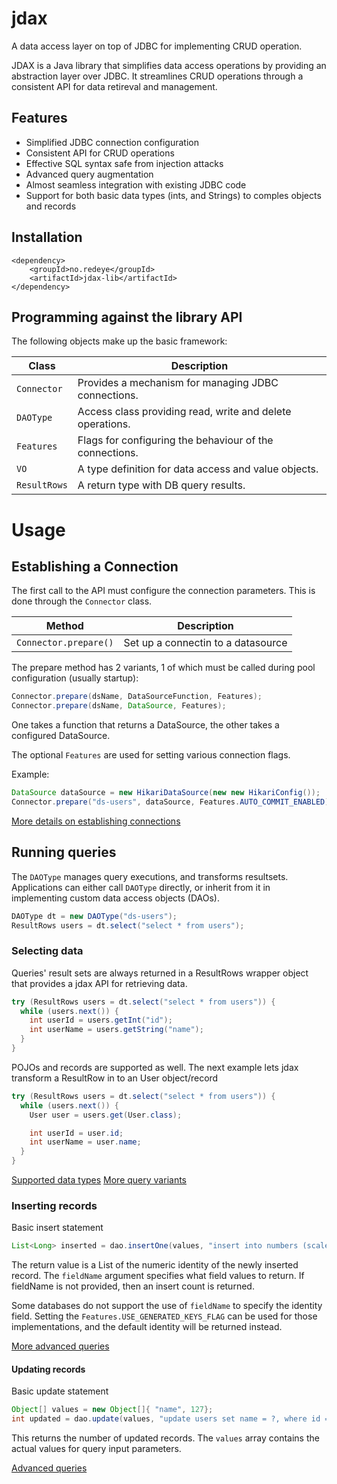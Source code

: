 
# jdax

A data access layer on top of JDBC for implementing CRUD operation.

JDAX is a Java library that simplifies data access operations by providing an abstraction layer over JDBC. 
It streamlines CRUD operations through a consistent API for data retireval and management.

## Features

- Simplified JDBC connection configuration
- Consistent API for CRUD operations
- Effective SQL syntax safe from injection attacks
- Advanced query augmentation
- Almost seamless integration with existing JDBC code
- Support for both basic data types (ints, and Strings) to comples objects and records

## Installation

    <dependency>
        <groupId>no.redeye</groupId>
        <artifactId>jdax-lib</artifactId>
    </dependency>

## Programming against the library API

The following objects make up the basic framework:

|Class	|Description|
|-------|-----------|
| `Connector`	| Provides a mechanism for managing JDBC connections. |
| `DAOType`	| Access class providing read, write and delete operations. |
| `Features`	| Flags for configuring the behaviour of the connections. |
| `VO`          | A type definition for data access and value objects. |
| `ResultRows`  | A return type with DB query results. |

# Usage

## Establishing a Connection

The first call to the API must configure the connection parameters. This is done through the `Connector` class.

| Method | Description |
|---|---|
| `Connector.prepare()` | Set up a connectin to a datasource |

The prepare method has 2 variants, 1 of which must be called during pool configuration (usually startup):

```java
Connector.prepare(dsName, DataSourceFunction, Features);
Connector.prepare(dsName, DataSource, Features);
```

One takes a function that returns a DataSource, the other takes a configured DataSource.

The optional `Features` are used for setting various connection flags.

Example:

```java
DataSource dataSource = new HikariDataSource(new new HikariConfig());
Connector.prepare("ds-users", dataSource, Features.AUTO_COMMIT_ENABLED);
```

[More details on establishing connections](docs/connections.md)

## Running queries

The `DAOType` manages query executions, and transforms resultsets.
Applications can either call `DAOType` directly, or inherit from it in implementing custom data access objects (DAOs).

```java
DAOType dt = new DAOType("ds-users");
ResultRows users = dt.select("select * from users");
```

### Selecting data

Queries' result sets are always returned in a ResultRows wrapper object that provides a jdax API for retrieving data.

```java
try (ResultRows users = dt.select("select * from users")) {
  while (users.next()) {
    int userId = users.getInt("id");
    int userName = users.getString("name");
  }
}
```

POJOs and records are supported as well. The next example lets jdax transform a ResultRow in to an User object/record

```java
try (ResultRows users = dt.select("select * from users")) {
  while (users.next()) {
    User user = users.get(User.class);

    int userId = user.id;
    int userName = user.name;
  }
}
```

[Supported data types](docs/types.md)
[More query variants](docs/queries.md)


### Inserting records

Basic insert statement

```java
List<Long> inserted = dao.insertOne(values, "insert into numbers (scale, name) values (?, ?)", fieldName);
```

The return value is a List of the numeric identity of the newly inserted record. 
The `fieldName` argument specifies what field values to return.
If fieldName is not provided, then an insert count is returned.

Some databases do not support the use of `fieldName` to specify the identity field. Setting the `Features.USE_GENERATED_KEYS_FLAG`
can be used for those implementations, and the default identity will be returned instead.

[More advanced queries](docs/queries.md)

#### Updating records

Basic update statement

```java
Object[] values = new Object[]{ "name", 127};
int updated = dao.update(values, "update users set name = ?, where id = ?)");
```

This returns the number of updated records. The `values` array contains the actual values for query input parameters.

[Advanced queries](docs/queries.md)
